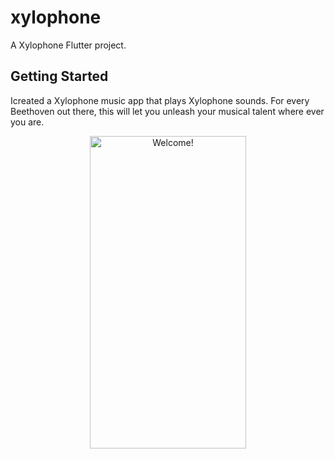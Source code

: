 # xylophone

A Xylophone Flutter project.

## Getting Started

Icreated a Xylophone music app that plays Xylophone sounds.
For every Beethoven out there, this will let you unleash your musical talent where ever you are.

<div align="center" width="50">

<img src="https://github.com/londonappbrewery/Images/raw/master/xylophone-flutter.png" alt="Welcome!" width="250" height= "500" />

</div>
